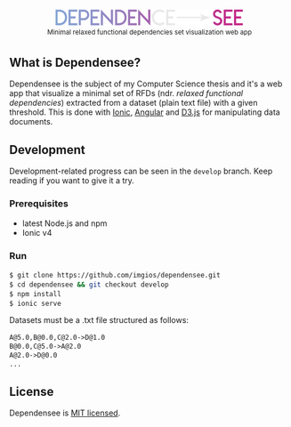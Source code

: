 <p align="center">
  <!-- <i>DEPENDENSEE</i>
  <br/><span>&#9783;</span> <span>&#10141;</span> :bar_chart:-->
  <img src="https://raw.githubusercontent.com/imgios/imgios.github.io/master/images/logo_dependensee.png">
  <br/><sup>Minimal relaxed functional dependencies set visualization web app</sup>
</p>

## What is Dependensee?
Dependensee is the subject of my Computer Science thesis and it's a web app that visualize a minimal set of RFDs (ndr. *relaxed functional dependencies*) extracted from a dataset (plain text file) with a given threshold. This is done with [Ionic](https://ionicframework.com/), [Angular](https://angular.io/) and [D3.js](https://d3js.org/) for manipulating data documents.

## Development
Development-related progress can be seen in the `develop` branch. Keep reading if you want to give it a try.

### Prerequisites
- latest Node.js and npm
- Ionic v4

### Run
```bash
$ git clone https://github.com/imgios/dependensee.git
$ cd dependensee && git checkout develop
$ npm install
$ ionic serve
```
Datasets must be a .txt file structured as follows:
```
A@5.0,B@0.0,C@2.0->D@1.0
B@0.0,C@5.0->A@2.0
A@2.0->D@0.0
...
```

## License
Dependensee is [MIT licensed](./LICENSE).
